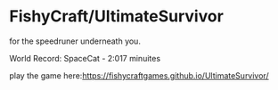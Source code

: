 # FishyCraft/UltimateSurvivor
for the speedruner underneath you. 

World Record: SpaceCat - 2:017 minuites

play the game here:https://fishycraftgames.github.io/UltimateSurvivor/
